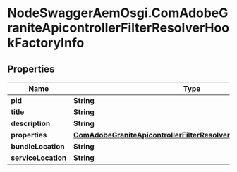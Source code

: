 # NodeSwaggerAemOsgi.ComAdobeGraniteApicontrollerFilterResolverHookFactoryInfo

## Properties

Name | Type | Description | Notes
------------ | ------------- | ------------- | -------------
**pid** | **String** |  | [optional] 
**title** | **String** |  | [optional] 
**description** | **String** |  | [optional] 
**properties** | [**ComAdobeGraniteApicontrollerFilterResolverHookFactoryProperties**](ComAdobeGraniteApicontrollerFilterResolverHookFactoryProperties.md) |  | [optional] 
**bundleLocation** | **String** |  | [optional] 
**serviceLocation** | **String** |  | [optional] 


